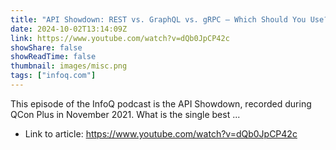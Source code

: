 ```yaml
---
title: "API Showdown: REST vs. GraphQL vs. gRPC – Which Should You Use?"
date: 2024-10-02T13:14:09Z
link: https://www.youtube.com/watch?v=dQb0JpCP42c
showShare: false
showReadTime: false
thumbnail: images/misc.png
tags: ["infoq.com"]
---
```

This episode of the InfoQ podcast is the API Showdown, recorded during QCon Plus in November 2021. What is the single best ...

- Link to article: https://www.youtube.com/watch?v=dQb0JpCP42c